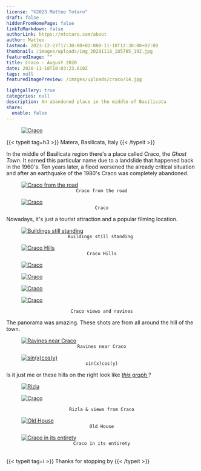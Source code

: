 ```yaml
---
license: "©2023 Matteo Totaro"
draft: false
hiddenFromHomePage: false
linkToMarkdown: false
authorLink: https://mtotaro.com/about
author: Matteo
lastmod: 2023-12-27T17:30:00+02:000-11-18T12:30:00+02:00
thumbnail: /images/uploads/img_20201118_185705_192.jpg
featuredImage: ""
title: Craco - August 2020
date: 2020-11-18T18:03:23.610Z
tags: null
featuredImagePreview: /images/uploads/craco/14.jpg

lightgallery: true
categories: null
description: An abandoned place in the middle of Basilicata
share:
  enable: false
---
```


<div class="container-fluid">
    <div class="ratio-box fade-box">
        <figure>
          <a class="lightgallery" 
                  href=/images/uploads/craco/15HD.jpg
                  title="Craco"
                  data-thumbnail=/images/uploads/craco/15.jpg              
                  data-sub-html="Craco">
                  <img class="lazyload blur-up"
                      src=/svg/loading/normal.svg
                      data-src=/images/uploads/craco/15HD.jpg
                      data-sizes=auto
                      alt="Craco"></a>
        </figure>
        <div class="col-md-8 col-md-push-2 no-padding-left" >
          {{< typeit tag=h3 >}} Matera, Basilicata, Italy {{< /typeit >}}
          <p>In the middle of Basilicata region there's a place called Craco, the <i>Ghost Town</i>. It earned this particular name due to a landslide that happened back in the 1960's. Ten years later, a flood worsened the already critical situation and after an earthquake of the 1980's Craco was completely abandoned.</p>
        </div>
        <figure>
            <a class="lightgallery" 
               href=/images/uploads/craco/6HD.jpg
               title="Craco from the road"
               data-thumbnail=/images/uploads/craco/6.jpg              
               data-sub-html="Craco from the road">
                   <img class="lazyload blur-up"
                        src=/svg/loading/normal.svg
                        data-src=/images/uploads/craco/6HD.jpg
                        data-sizes=auto
                        alt="Craco from the road"></a>
              <figcaption class=image-caption style="text-align:center">
                <code>Craco from the road</code>
              </figcaption>
         </figure>
        <figure>
          <a class="lightgallery" 
                  href=/images/uploads/craco/14HD.jpg
                  title="Craco"
                  data-thumbnail=/images/uploads/craco/14.jpg              
                  data-sub-html="Craco">
                  <img class="lazyload blur-up"
                      src=/svg/loading/normal.svg
                      data-src=/images/uploads/craco/14HD.jpg
                      data-sizes=auto
                      alt="Craco"></a>
              <figcaption class=image-caption style="text-align:center">
                <code>Craco</code>
              </figcaption>
        </figure>
        <div class="col-md-8 col-md-push-2 no-padding-left" >
            <p>Nowadays, it's just a tourist attraction and a popular filming location.</p>
         </div>
        <figure>
          <a class="lightgallery" 
                  href=/images/uploads/craco/16HD.jpg
                  title="Buildings still standing "
                  data-thumbnail=/images/uploads/craco/16.jpg              
                  data-sub-html="Buildings still standing ">
                  <img class="lazyload blur-up"
                      src=/svg/loading/normal.svg
                      data-src=/images/uploads/craco/16HD.jpg
                      data-sizes=auto
                      alt="Buildings still standing "></a>
              <figcaption class=image-caption style="text-align:center">
                <code>Buildings still standing </code>
              </figcaption>
        </figure>
        <figure>
          <a class="lightgallery" 
                  href=/images/uploads/craco/8HD.jpg
                  title="Craco Hills"
                  data-thumbnail=/images/uploads/craco/8.jpg              
                  data-sub-html="Craco Hills">
                  <img class="lazyload blur-up"
                      src=/svg/loading/normal.svg
                      data-src=/images/uploads/craco/8HD.jpg
                      data-sizes=auto
                      alt="Craco Hills"></a>
              <figcaption class=image-caption style="text-align:center">
                <code>Craco Hills</code>
              </figcaption>
        </figure>
        <div class="row">
            <div class="scroll-view">
                <div class="scroll-doc">
                    <div class="scroll-item">
                        <div class="thumbnail">
                          <figure>
                            <a class="lightgallery" 
                                    href=/images/uploads/craco/9HD.jpg
                                    title="Craco"
                                    data-thumbnail=/images/uploads/craco/9.jpg              
                                    data-sub-html="Craco">
                                    <img class="lazyload blur-up"
                                        src=/svg/loading/normal.svg
                                        data-src=/images/uploads/craco/9HD.jpg
                                        data-sizes=auto
                                        alt="Craco"></a>
                          </figure>
                        </div>
                     </div>
                    <div class="scroll-item">
                        <div class="thumbnail">
                            <figure>
                              <a class="lightgallery" 
                                      href=/images/uploads/craco/10HD.jpg
                                      title="Craco"
                                      data-thumbnail=/images/uploads/craco/10.jpg              
                                      data-sub-html="Craco">
                                      <img class="lazyload blur-up"
                                          src=/svg/loading/normal.svg
                                          data-src=/images/uploads/craco/10HD.jpg
                                          data-sizes=auto
                                          alt="Craco"></a>
                            </figure>
                        </div>
                    </div>
                    <div class="scroll-item">
                        <div class="thumbnail">
                            <figure>
                              <a class="lightgallery" 
                                      href=/images/uploads/craco/11HD.jpg
                                      title="Craco"
                                      data-thumbnail=/images/uploads/craco/11.jpg              
                                      data-sub-html="Craco">
                                      <img class="lazyload blur-up"
                                          src=/svg/loading/normal.svg
                                          data-src=/images/uploads/craco/11HD.jpg
                                          data-sizes=auto
                                          alt="Craco"></a>
                          </figure>
                        </div>
                     </div>
                    <div class="scroll-item">
                        <div class="thumbnail">
                            <figure>
                              <a class="lightgallery" 
                                      href=/images/uploads/craco/13HD.jpg
                                      title="Craco"
                                      data-thumbnail=/images/uploads/craco/13.jpg              
                                      data-sub-html="Craco">
                                      <img class="lazyload blur-up"
                                          src=/svg/loading/normal.svg
                                          data-src=/images/uploads/craco/13HD.jpg
                                          data-sizes=auto
                                          alt="Craco"></a>
                            </figure>
                         </div>
                     </div>
                 </div>
              </div>
          </div>
        <figcaption class=image-caption style="text-align:center">
           <code>Craco views and ravines</code>
        </figcaption>
        <div class="col-md-8 col-md-push-2 no-padding-left" >
            <p>The panorama was amazing. These shots are from all around the hill of the town.</p>
        <figure>
          <a class="lightgallery" 
                  href=/images/uploads/craco/2HD.jpg
                  title="Ravines near Craco"
                  data-thumbnail=/images/uploads/craco/2.jpg              
                  data-sub-html="Ravines near Craco">
                  <img class="lazyload blur-up"
                      src=/svg/loading/normal.svg
                      data-src=/images/uploads/craco/2HD.jpg
                      data-sizes=auto
                      alt="Ravines near Craco"></a>
              <figcaption class=image-caption style="text-align:center">
                <code>Ravines near Craco</code>
              </figcaption>
        </figure>
        <figure>
          <a class="lightgallery" 
                  href=/images/uploads/craco/17HD.jpg
                  title="sin(x)cos(y)"
                  data-thumbnail=/images/uploads/craco/17.jpg              
                  data-sub-html="sin(x)cos(y)">
                  <img class="lazyload blur-up"
                      src=/svg/loading/normal.svg
                      data-src=/images/uploads/craco/17HD.jpg
                      data-sizes=auto
                      alt="sin(x)cos(y)"></a>
              <figcaption class=image-caption style="text-align:center">
                <code>sin(x)cos(y)</code>
              </figcaption>
        </figure>
        <div class="col-md-8 col-md-push-2 no-padding-left" >
            <p>Is it just me or these hills on the right look like <a href="https://www.wolframalpha.com/input/?i=sinxcosy" target="_blank"><i>this graph </a></i>?</p>
        <div class="row">
             <div class="scroll-view">
                <div class="scroll-doc">
                    <div class="scroll-item">
                      <div class="thumbnail">
                          <figure>
                            <a class="lightgallery" 
                                    href=/images/uploads/craco/19HD.jpg
                                    title="Rizla"
                                    data-thumbnail=/images/uploads/craco/19.jpg              
                                    data-sub-html="Rizla">
                                    <img class="lazyload blur-up"
                                        src=/svg/loading/normal.svg
                                        data-src=/images/uploads/craco/19HD.jpg
                                        data-sizes=auto
                                        alt="Rizla"></a>
                                </figcaption>
                          </figure>   
                        </div>
                    </div>
                    <div class="scroll-item">
                      <div class="thumbnail">
                          <figure>
                            <a class="lightgallery" 
                                    href=/images/uploads/craco/18HD.jpg
                                    title="Craco"
                                    data-thumbnail=/images/uploads/craco/18.jpg              
                                    data-sub-html="Craco">
                                    <img class="lazyload blur-up"
                                        src=/svg/loading/normal.svg
                                        data-src=/images/uploads/craco/18HD.jpg
                                        data-sizes=auto
                                        alt="Craco"></a>
                          </figure>
                      </div>
                    </div>
               </div>
             </div>
         </div>
        <figcaption class=image-caption style="text-align:center">
               <code>Rizla & views from Craco</code>
        </figcaption>
        <figure>
          <a class="lightgallery" 
                  href=/images/uploads/craco/1HD.jpg
                  title="Old House"
                  data-thumbnail=/images/uploads/craco/1.jpg              
                  data-sub-html="Old House">
                  <img class="lazyload blur-up"
                      src=/svg/loading/normal.svg
                      data-src=/images/uploads/craco/1HD.jpg
                      data-sizes=auto
                      alt="Old House"></a>
              <figcaption class=image-caption style="text-align:center">
                <code>Old House</code>
              </figcaption>
        </figure>
        <figure>
          <a class="lightgallery" 
                  href=/images/uploads/craco/4HD.jpg
                  title="Craco in its entirety"
                  data-thumbnail=/images/uploads/craco/4.jpg              
                  data-sub-html="Craco in its entirety">
                  <img class="lazyload blur-up"
                      src=/svg/loading/normal.svg
                      data-src=/images/uploads/craco/4HD.jpg
                      data-sizes=auto
                      alt="Craco in its entirety"></a>
              <figcaption class=image-caption style="text-align:center">
                <code>Craco in its entirety</code>
              </figcaption>
        </figure>
        <br>
    	  {{< typeit tag=i >}} Thanks for stopping by {{< /typeit >}}
 </div>
</div>